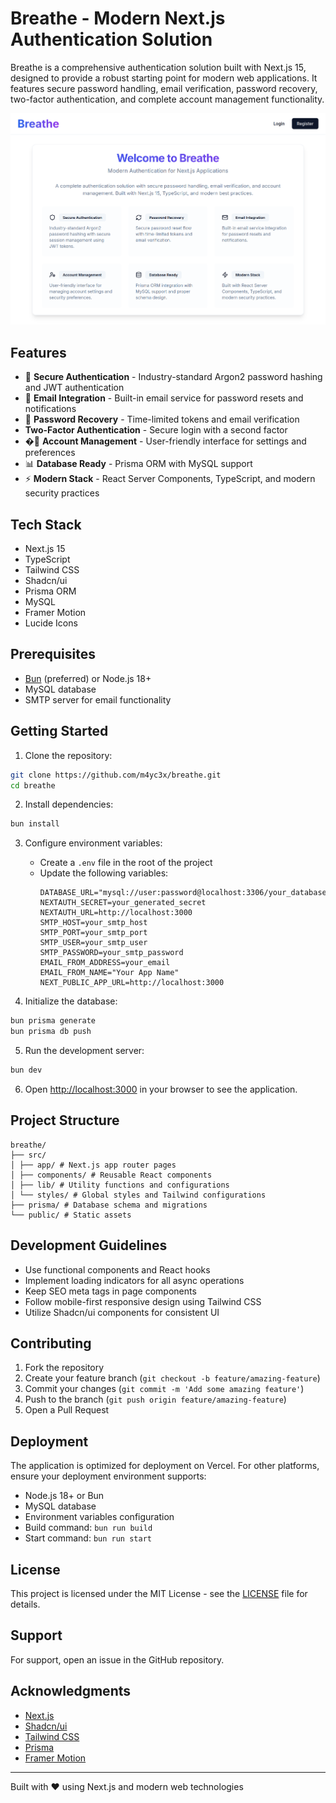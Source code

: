 # Breathe - Modern Next.js Authentication Solution

Breathe is a comprehensive authentication solution built with Next.js 15, designed to provide a robust starting point for modern web applications. It features secure password handling, email verification, password recovery, two-factor authentication, and complete account management functionality.

![Breathe Authentication](public/breathe.png)

## Features

- 🔐 **Secure Authentication** - Industry-standard Argon2 password hashing and JWT authentication
- 📧 **Email Integration** - Built-in email service for password resets and notifications
- 🔄 **Password Recovery** - Time-limited tokens and email verification
-  **Two-Factor Authentication** - Secure login with a second factor
- �👤 **Account Management** - User-friendly interface for settings and preferences
- 📊 **Database Ready** - Prisma ORM with MySQL support
- ⚡ **Modern Stack** - React Server Components, TypeScript, and modern security practices

## Tech Stack

- Next.js 15
- TypeScript
- Tailwind CSS
- Shadcn/ui
- Prisma ORM
- MySQL
- Framer Motion
- Lucide Icons

## Prerequisites

- [Bun](https://bun.sh/) (preferred) or Node.js 18+
- MySQL database
- SMTP server for email functionality

## Getting Started

1. Clone the repository:

```bash
git clone https://github.com/m4yc3x/breathe.git
cd breathe
```

2. Install dependencies:

```bash
bun install
```

3. Configure environment variables:
   - Create a `.env` file in the root of the project
   - Update the following variables:
     ```env
     DATABASE_URL="mysql://user:password@localhost:3306/your_database"
     NEXTAUTH_SECRET=your_generated_secret
     NEXTAUTH_URL=http://localhost:3000
     SMTP_HOST=your_smtp_host
     SMTP_PORT=your_smtp_port
     SMTP_USER=your_smtp_user
     SMTP_PASSWORD=your_smtp_password
     EMAIL_FROM_ADDRESS=your_email
     EMAIL_FROM_NAME="Your App Name"
     NEXT_PUBLIC_APP_URL=http://localhost:3000
     ```

4. Initialize the database:
```bash
bun prisma generate
bun prisma db push
```

5. Run the development server:
```bash
bun dev
```

6. Open [http://localhost:3000](http://localhost:3000) in your browser to see the application.

## Project Structure

```
breathe/
├── src/
│ ├── app/ # Next.js app router pages
│ ├── components/ # Reusable React components
│ ├── lib/ # Utility functions and configurations
│ └── styles/ # Global styles and Tailwind configurations
├── prisma/ # Database schema and migrations
└── public/ # Static assets
```

## Development Guidelines

- Use functional components and React hooks
- Implement loading indicators for all async operations
- Keep SEO meta tags in page components
- Follow mobile-first responsive design using Tailwind CSS
- Utilize Shadcn/ui components for consistent UI

## Contributing

1. Fork the repository
2. Create your feature branch (`git checkout -b feature/amazing-feature`)
3. Commit your changes (`git commit -m 'Add some amazing feature'`)
4. Push to the branch (`git push origin feature/amazing-feature`)
5. Open a Pull Request

## Deployment

The application is optimized for deployment on Vercel. For other platforms, ensure your deployment environment supports:

- Node.js 18+ or Bun
- MySQL database
- Environment variables configuration
- Build command: `bun run build`
- Start command: `bun run start`

## License

This project is licensed under the MIT License - see the [LICENSE](LICENSE) file for details.

## Support

For support, open an issue in the GitHub repository.

## Acknowledgments

- [Next.js](https://nextjs.org/)
- [Shadcn/ui](https://ui.shadcn.com/)
- [Tailwind CSS](https://tailwindcss.com/)
- [Prisma](https://www.prisma.io/)
- [Framer Motion](https://www.framer.com/motion/)

---

Built with ❤️ using Next.js and modern web technologies